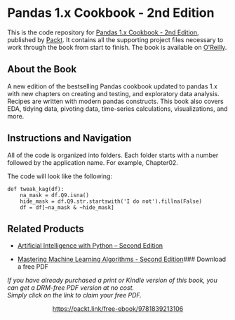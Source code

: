 


# Pandas 1.x Cookbook - 2nd Edition
This is the code repository for [Pandas 1.x Cookbook - 2nd Edition](https://www.packtpub.com/programming/pandas-1-x-cookbook-second-edition), published by [Packt](https://www.packtpub.com/). It contains all the supporting project files necessary to work through the book from start to finish. The book is available on [O'Reilly](https://learning.oreilly.com/library/view/pandas-1-x-cookbook/9781839213106).

## About the Book
A new edition of the bestselling Pandas cookbook updated to pandas 1.x with new chapters on creating and testing, and exploratory data analysis. Recipes are written with modern pandas constructs. This book also covers EDA, tidying data, pivoting data, time-series calculations, visualizations, and more.

## Instructions and Navigation
All of the code is organized into folders. Each folder starts with a number followed by the application name. For example, Chapter02.

The code will look like the following:
```
def tweak_kag(df):
    na_mask = df.Q9.isna()
    hide_mask = df.Q9.str.startswith('I do not').fillna(False)
    df = df[~na_mask & ~hide_mask]

```


## Related Products
* [Artificial Intelligence with Python – Second Edition](https://www.packtpub.com/in/data/artificial-intelligence-with-python-second-edition)

* [Mastering Machine Learning Algorithms - Second Edition](https://www.packtpub.com/in/data/mastering-machine-learning-algorithms-second-edition)### Download a free PDF

 <i>If you have already purchased a print or Kindle version of this book, you can get a DRM-free PDF version at no cost.<br>Simply click on the link to claim your free PDF.</i>
<p align="center"> <a href="https://packt.link/free-ebook/9781839213106">https://packt.link/free-ebook/9781839213106 </a> </p>

